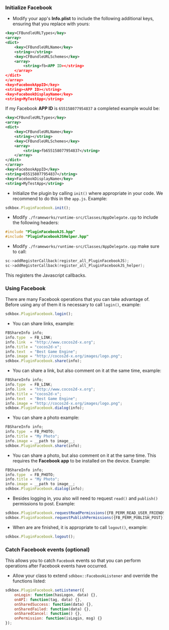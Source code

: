 ### Initialize Facebook
* Modify your app's __Info.plist__ to include the following additional keys, ensuring that you replace __<APP ID>__ with yours:
```xml
<key>CFBundleURLTypes</key>
<array>
<dict>
    <key>CFBundleURLName</key>
    <string></string>
    <key>CFBundleURLSchemes</key>
    <array>
        <string>fb<APP ID></string>
    </array>
</dict>
</array>
<key>FacebookAppID</key>
<string><APP ID></string>
<key>FacebookDisplayName</key>
<string>MyTestApp</string>
```

If my Facebook __APP ID__ is `655158077954837` a completed example would be:
```xml
<key>CFBundleURLTypes</key>
<array>
<dict>
    <key>CFBundleURLName</key>
    <string></string>
    <key>CFBundleURLSchemes</key>
    <array>
        <string>fb655158077954837</string>
    </array>
</dict>
</array>
<key>FacebookAppID</key>
<string>655158077954837</string>
<key>FacebookDisplayName</key>
<string>MyTestApp</string>
```

* Initialize the plugin by calling `init()` where appropriate in your code. We
recommend to do this in the `app.js`. Example:
```javascript
sdkbox.PluginFacebook.init();
```

* Modify `./frameworks/runtime-src/Classes/AppDelegate.cpp` to include the following headers:
```cpp
#include "PluginFacebookJS.hpp"
#include "PluginFacebookJSHelper.hpp"
```

* Modify `./frameworks/runtime-src/Classes/AppDelegate.cpp` make sure to call:
```cpp
sc->addRegisterCallback(register_all_PluginFacebookJS);
sc->addRegisterCallback(register_all_PluginFacebookJS_helper);
```
This registers the Javascript callbacks.

### Using Facebook
There are many Facebook operations that you can take advantage of. Before using any of them it is necessary to call `login()`, example:
```javascript
sdkbox.PluginFacebook.login();
```

* You can share links, example:
```javascript
FBShareInfo info;
info.type  = FB_LINK;
info.link  = "http://www.cocos2d-x.org";
info.title = "cocos2d-x";
info.text  = "Best Game Engine";
info.image = "http://cocos2d-x.org/images/logo.png";
sdkbox.PluginFacebook.share(info);
```

* You can share a link, but also comment on it at the same time, example:
```javascript
FBShareInfo info;
info.type  = FB_LINK;
info.link  = "http://www.cocos2d-x.org";
info.title = "cocos2d-x";
info.text  = "Best Game Engine";
info.image = "http://cocos2d-x.org/images/logo.png";
sdkbox.PluginFacebook.dialog(info);
```

* You can share a photo example:
```javascript
FBShareInfo info;
info.type  = FB_PHOTO;
info.title = "My Photo";
info.image = __path to image__;
sdkbox.PluginFacebook.share(info);
```

* You can share a photo, but also comment on it at the same time. This requires the __Facebook app__ to be installed on the device. Example:
```javascript
FBShareInfo info;
info.type  = FB_PHOTO;
info.title = "My Photo";
info.image = __path to image__;
sdkbox.PluginFacebook.dialog(info);
```

* Besides logging in, you also will need to request `read()` and `publish()` permissions to post. Example:
```javascript
sdkbox.PluginFacebook.requestReadPermissions({FB_PERM_READ_USER_FRIENDS});
sdkbox.PluginFacebook.requestPublishPermissions({FB_PERM_PUBLISH_POST});
```

* When are are finished, it is appropriate to call `logout()`, example:
```javascript
sdkbox.PluginFacebook.logout();
```

### Catch Facebook events (optional)
This allows you to catch `Facebook` events so that you can perform operations after Facebook events have occurred.

* Allow your class to extend `sdkbox::FacebookListener` and override the functions listed:
```javascript
sdkbox.PluginFacebook.setListener({
    onLogin: function(hasLogon, data) {},
    onAPI: function(tag, data) {},
    onSharedSuccess: function(data) {},
    onSharedFailed: function(data) {},
    onSharedCancel: function() {},
    onPermission: function(isLogin, msg) {}
});
```

